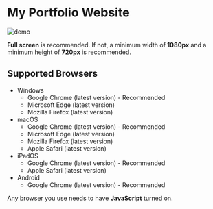 # My Portfolio Website

![demo](https://user-images.githubusercontent.com/124262891/218027470-2e212cb4-c050-4f1c-9444-2c607cd0dbaf.gif)

__Full screen__ is recommended. If not, a minimum width of __1080px__ and a minimum height of __720px__ is recommended.

## Supported Browsers

* Windows
    * Google Chrome (latest version) - Recommended
    * Microsoft Edge (latest version)
    * Mozilla Firefox (latest version)
* macOS
    * Google Chrome (latest version) - Recommended
    * Microsoft Edge (latest version)
    * Mozilla Firefox (latest version)
    * Apple Safari (latest version)
* iPadOS
    * Google Chrome (latest version) - Recommended
    * Apple Safari (latest version)
* Android
    * Google Chrome (latest version) - Recommended

Any browser you use needs to have __JavaScript__ turned on. 
